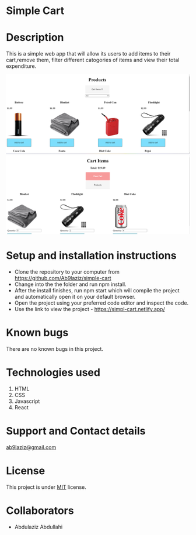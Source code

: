 # Simple Cart

# Description
This is a simple web app that will allow its users to add items to their cart,remove them, filter different catogories of items and view their total expenditure.

![Screenshot1](https://github.com/Ab9laziz/simple-cart/blob/main/src/images/Screenshot%201.png)
![screenshot2](https://github.com/Ab9laziz/simple-cart/blob/main/src/images/Screenshot%202.png)

# Setup and installation instructions
- Clone the repository to your computer from https://github.com/Ab9laziz/simple-cart
- Change into the the folder and run npm install.
- After the install finishes, run npm start which will compile the project and automatically open it on your default browser.
- Open the project using your preferred code editor and inspect the code.
-  Use the link to view the project - https://simpl-cart.netlify.app/


# Known bugs
There are no known bugs in this project.

# Technologies used
1. HTML
2. CSS
3. Javascript
4. React

# Support and Contact details
ab9laziz@gmail.com

# License
This project is under [MIT](https://github.com/Ab9laziz/simple-cart/blob/main/LICENSE) license.

# Collaborators
- Abdulaziz Abdullahi

